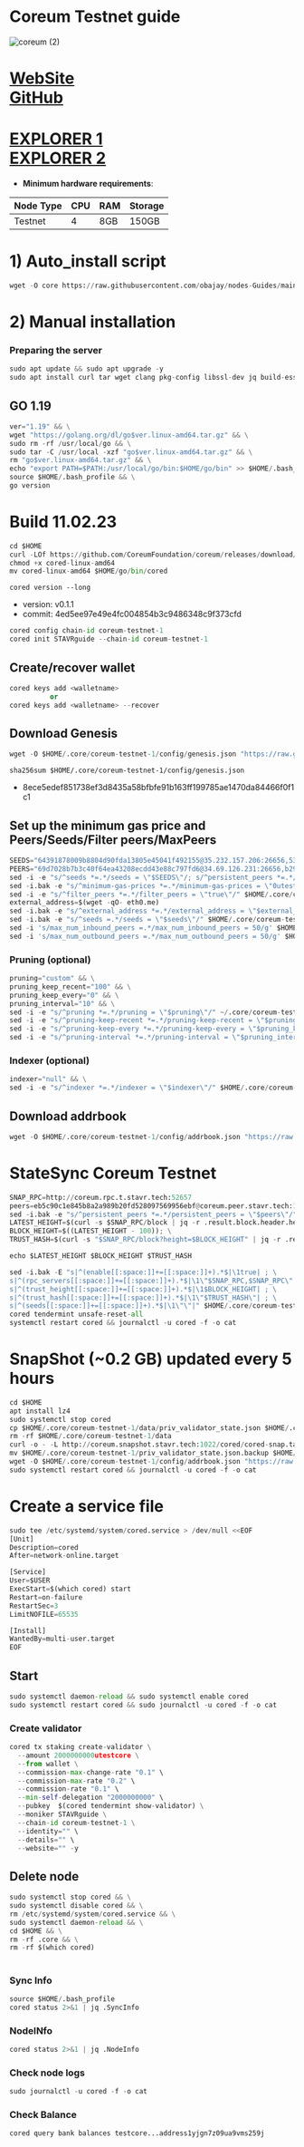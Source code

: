 # Coreum Testnet guide

![coreum (2)](https://user-images.githubusercontent.com/44331529/218271606-8fb90d09-f25e-446d-bda6-de87595eda68.png)

[WebSite](https://www.coreum.com/) \
[GitHub](https://github.com/CoreumFoundation)
=
[EXPLORER 1](https://explorer.stavr.tech/Coreum-testnet/staking)\
[EXPLORER 2](https://explorer.nodexcapital.com/coreum/staking)
=

- **Minimum hardware requirements**:

| Node Type |CPU | RAM  | Storage  | 
|-----------|----|------|----------|
| Testnet   |   4|  8GB | 150GB    |


# 1) Auto_install script
```python
wget -O core https://raw.githubusercontent.com/obajay/nodes-Guides/main/Coreum/core && chmod +x core && ./core
```

# 2) Manual installation

### Preparing the server

```python
sudo apt update && sudo apt upgrade -y
sudo apt install curl tar wget clang pkg-config libssl-dev jq build-essential bsdmainutils git make ncdu gcc git jq chrony liblz4-tool -y
```

## GO 1.19

```python
ver="1.19" && \
wget "https://golang.org/dl/go$ver.linux-amd64.tar.gz" && \
sudo rm -rf /usr/local/go && \
sudo tar -C /usr/local -xzf "go$ver.linux-amd64.tar.gz" && \
rm "go$ver.linux-amd64.tar.gz" && \
echo "export PATH=$PATH:/usr/local/go/bin:$HOME/go/bin" >> $HOME/.bash_profile && \
source $HOME/.bash_profile && \
go version
```

# Build 11.02.23
```python
cd $HOME
curl -LOf https://github.com/CoreumFoundation/coreum/releases/download/v0.1.1/cored-linux-amd64
chmod +x cored-linux-amd64
mv cored-linux-amd64 $HOME/go/bin/cored
```
`cored version --long`
- version: v0.1.1
- commit: 4ed5ee97e49e4fc004854b3c9486348c9f373cfd

```python
cored config chain-id coreum-testnet-1
cored init STAVRguide --chain-id coreum-testnet-1
```    

## Create/recover wallet
```python
cored keys add <walletname>
          or 
cored keys add <walletname> --recover
```

## Download Genesis
```python
wget -O $HOME/.core/coreum-testnet-1/config/genesis.json "https://raw.githubusercontent.com/obajay/nodes-Guides/main/Coreum/genesis.json"
```
`sha256sum $HOME/.core/coreum-testnet-1/config/genesis.json`
+ 8ece5edef851738ef3d8435a58bfbfe91b163ff199785ae1470da84466f0f1c1

## Set up the minimum gas price and Peers/Seeds/Filter peers/MaxPeers
```python
SEEDS="64391878009b8804d90fda13805e45041f492155@35.232.157.206:26656,53f2367d8f8291af8e3b6ca60efded0675ff6314@34.29.15.170:26656"
PEERS="69d7028b7b3c40f64ea43208ecdd43e88c797fd6@34.69.126.231:26656,b2978432c0126f28a6be7d62892f8ded1e48d227@34.70.241.13:26656,7c0d4ce5ad561c3453e2e837d85c9745b76f7972@35.238.77.191:26656,0aa5fa2507ada8a555d156920c0b09f0d633b0f9@34.173.227.148:26656,4b8d541efbb343effa1b5079de0b17d2566ac0fd@34.172.70.24:26656,27450dc5adcebc84ccd831b42fcd73cb69970881@35.239.146.40:26656,5add70ec357311d07d10a730b4ec25107399e83c@5.196.7.58:26656,1a3a573c53a4b90ab04eb47d160f4d3d6aa58000@35.233.117.165:26656,abbeb588ad88176a8d7592cd8706ebbf7ef20cfe@185.241.151.197:26656,39a34cd4f1e908a88a726b2444c6a407f67e4229@158.160.59.199:26656,051a07f1018cfdd6c24bebb3094179a6ceda2482@138.201.123.234:26656,cc6d4220633104885b89e2e0545e04b8162d69b5@75.119.134.20:26656"
sed -i -e "s/^seeds *=.*/seeds = \"$SEEDS\"/; s/^persistent_peers *=.*/persistent_peers = \"$PEERS\"/" $HOME/.core/coreum-testnet-1/config/config.toml
sed -i.bak -e "s/^minimum-gas-prices *=.*/minimum-gas-prices = \"0utestcore\"/;" ~/.core/coreum-testnet-1/config/app.toml
sed -i -e "s/^filter_peers *=.*/filter_peers = \"true\"/" $HOME/.core/coreum-testnet-1/config/config.toml
external_address=$(wget -qO- eth0.me) 
sed -i.bak -e "s/^external_address *=.*/external_address = \"$external_address:26656\"/" $HOME/.core/coreum-testnet-1/config/config.toml
sed -i.bak -e "s/^seeds =.*/seeds = \"$seeds\"/" $HOME/.core/coreum-testnet-1/config/config.toml
sed -i 's/max_num_inbound_peers =.*/max_num_inbound_peers = 50/g' $HOME/.core/coreum-testnet-1/config/config.toml
sed -i 's/max_num_outbound_peers =.*/max_num_outbound_peers = 50/g' $HOME/.core/coreum-testnet-1/config/config.toml

```
### Pruning (optional)
```python
pruning="custom" && \
pruning_keep_recent="100" && \
pruning_keep_every="0" && \
pruning_interval="10" && \
sed -i -e "s/^pruning *=.*/pruning = \"$pruning\"/" ~/.core/coreum-testnet-1/config/app.toml && \
sed -i -e "s/^pruning-keep-recent *=.*/pruning-keep-recent = \"$pruning_keep_recent\"/" ~/.core/coreum-testnet-1/config/app.toml && \
sed -i -e "s/^pruning-keep-every *=.*/pruning-keep-every = \"$pruning_keep_every\"/" ~/.core/coreum-testnet-1/config/app.toml && \
sed -i -e "s/^pruning-interval *=.*/pruning-interval = \"$pruning_interval\"/" ~/.core/coreum-testnet-1/config/app.toml
```
### Indexer (optional) 
```python
indexer="null" && \
sed -i -e "s/^indexer *=.*/indexer = \"$indexer\"/" $HOME/.core/coreum-testnet-1/config/config.toml
```

## Download addrbook
```python
wget -O $HOME/.core/coreum-testnet-1/config/addrbook.json "https://raw.githubusercontent.com/obajay/nodes-Guides/main/Coreum/addrbook.json"
```
# StateSync Coreum Testnet
```python
SNAP_RPC=http://coreum.rpc.t.stavr.tech:52657
peers=eb5c90c1e845b8a2a989b20fd528097569956ebf@coreum.peer.stavr.tech:17686
sed -i.bak -e "s/^persistent_peers *=.*/persistent_peers = \"$peers\"/" $HOME/.core/coreum-testnet-1/config/config.toml
LATEST_HEIGHT=$(curl -s $SNAP_RPC/block | jq -r .result.block.header.height); \
BLOCK_HEIGHT=$((LATEST_HEIGHT - 100)); \
TRUST_HASH=$(curl -s "$SNAP_RPC/block?height=$BLOCK_HEIGHT" | jq -r .result.block_id.hash)

echo $LATEST_HEIGHT $BLOCK_HEIGHT $TRUST_HASH

sed -i.bak -E "s|^(enable[[:space:]]+=[[:space:]]+).*$|\1true| ; \
s|^(rpc_servers[[:space:]]+=[[:space:]]+).*$|\1\"$SNAP_RPC,$SNAP_RPC\"| ; \
s|^(trust_height[[:space:]]+=[[:space:]]+).*$|\1$BLOCK_HEIGHT| ; \
s|^(trust_hash[[:space:]]+=[[:space:]]+).*$|\1\"$TRUST_HASH\"| ; \
s|^(seeds[[:space:]]+=[[:space:]]+).*$|\1\"\"|" $HOME/.core/coreum-testnet-1/config/config.toml
cored tendermint unsafe-reset-all
systemctl restart cored && journalctl -u cored -f -o cat
```
# SnapShot (~0.2 GB) updated every 5 hours
```python
cd $HOME
apt install lz4
sudo systemctl stop cored
cp $HOME/.core/coreum-testnet-1/data/priv_validator_state.json $HOME/.core/coreum-testnet-1/priv_validator_state.json.backup
rm -rf $HOME/.core/coreum-testnet-1/data
curl -o - -L http://coreum.snapshot.stavr.tech:1022/cored/cored-snap.tar.lz4 | lz4 -c -d - | tar -x -C $HOME/.core/coreum-testnet-1 --strip-components 3
mv $HOME/.core/coreum-testnet-1/priv_validator_state.json.backup $HOME/.core/coreum-testnet-1/data/priv_validator_state.json
wget -O $HOME/.core/coreum-testnet-1/config/addrbook.json "https://raw.githubusercontent.com/obajay/nodes-Guides/main/Coreum/addrbook.json"
sudo systemctl restart cored && journalctl -u cored -f -o cat
```

# Create a service file
```python
sudo tee /etc/systemd/system/cored.service > /dev/null <<EOF
[Unit]
Description=cored
After=network-online.target

[Service]
User=$USER
ExecStart=$(which cored) start
Restart=on-failure
RestartSec=3
LimitNOFILE=65535

[Install]
WantedBy=multi-user.target
EOF
```

## Start
```python
sudo systemctl daemon-reload && sudo systemctl enable cored
sudo systemctl restart cored && sudo journalctl -u cored -f -o cat
```

### Create validator
```python
cored tx staking create-validator \
  --amount 2000000000utestcore \
  --from wallet \
  --commission-max-change-rate "0.1" \
  --commission-max-rate "0.2" \
  --commission-rate "0.1" \
  --min-self-delegation "2000000000" \
  --pubkey  $(cored tendermint show-validator) \
  --moniker STAVRguide \
  --chain-id coreum-testnet-1 \
  --identity="" \
  --details="" \
  --website="" -y
```

## Delete node
```python
sudo systemctl stop cored && \
sudo systemctl disable cored && \
rm /etc/systemd/system/cored.service && \
sudo systemctl daemon-reload && \
cd $HOME && \
rm -rf .core && \
rm -rf $(which cored)
```
#
### Sync Info
```python
source $HOME/.bash_profile
cored status 2>&1 | jq .SyncInfo
```
### NodeINfo
```python
cored status 2>&1 | jq .NodeInfo
```
### Check node logs
```python
sudo journalctl -u cored -f -o cat
```
### Check Balance
```python
cored query bank balances testcore...address1yjgn7z09ua9vms259j
```
